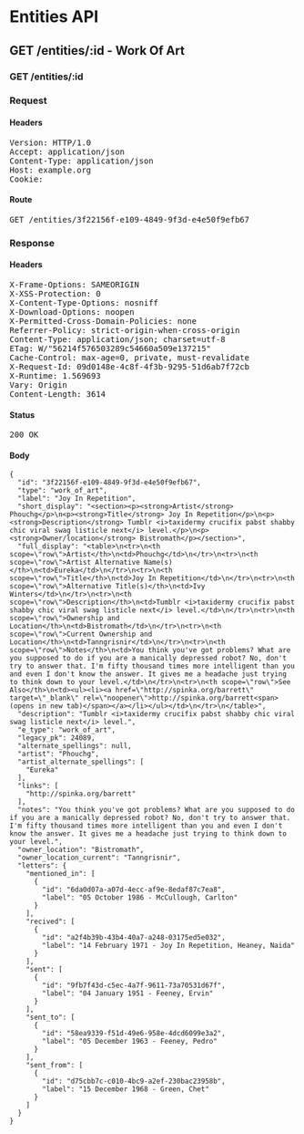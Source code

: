 # Entities API



## GET /entities/:id - Work Of Art

### GET /entities/:id
### Request

#### Headers

<pre>Version: HTTP/1.0
Accept: application/json
Content-Type: application/json
Host: example.org
Cookie: </pre>

#### Route

<pre>GET /entities/3f22156f-e109-4849-9f3d-e4e50f9efb67</pre>

### Response

#### Headers

<pre>X-Frame-Options: SAMEORIGIN
X-XSS-Protection: 0
X-Content-Type-Options: nosniff
X-Download-Options: noopen
X-Permitted-Cross-Domain-Policies: none
Referrer-Policy: strict-origin-when-cross-origin
Content-Type: application/json; charset=utf-8
ETag: W/&quot;56214f576503289c54660a509e137215&quot;
Cache-Control: max-age=0, private, must-revalidate
X-Request-Id: 09d0148e-4c8f-4f3b-9295-51d6ab7f72cb
X-Runtime: 1.569693
Vary: Origin
Content-Length: 3614</pre>

#### Status

<pre>200 OK</pre>

#### Body

~~~
{
  "id": "3f22156f-e109-4849-9f3d-e4e50f9efb67",
  "type": "work_of_art",
  "label": "Joy In Repetition",
  "short_display": "<section><p><strong>Artist</strong> Phouchg</p>\n<p><strong>Title</strong> Joy In Repetition</p>\n<p><strong>Description</strong> Tumblr <i>taxidermy crucifix pabst shabby chic viral swag listicle next</i> level.</p>\n<p><strong>Owner/location</strong> Bistromath</p></section>",
  "full_display": "<table>\n<tr>\n<th scope=\"row\">Artist</th>\n<td>Phouchg</td>\n</tr>\n<tr>\n<th scope=\"row\">Artist Alternative Name(s)</th>\n<td>Eureka</td>\n</tr>\n<tr>\n<th scope=\"row\">Title</th>\n<td>Joy In Repetition</td>\n</tr>\n<tr>\n<th scope=\"row\">Alternative Title(s)</th>\n<td>Ivy Winters</td>\n</tr>\n<tr>\n<th scope=\"row\">Description</th>\n<td>Tumblr <i>taxidermy crucifix pabst shabby chic viral swag listicle next</i> level.</td>\n</tr>\n<tr>\n<th scope=\"row\">Ownership and Location</th>\n<td>Bistromath</td>\n</tr>\n<tr>\n<th scope=\"row\">Current Ownership and Location</th>\n<td>Tanngrisnir</td>\n</tr>\n<tr>\n<th scope=\"row\">Notes</th>\n<td>You think you've got problems? What are you supposed to do if you are a manically depressed robot? No, don't try to answer that. I'm fifty thousand times more intelligent than you and even I don't know the answer. It gives me a headache just trying to think down to your level.</td>\n</tr>\n<tr>\n<th scope=\"row\">See Also</th>\n<td><ul><li><a href=\"http://spinka.org/barrett\" target=\"_blank\" rel=\"noopener\">http://spinka.org/barrett<span>(opens in new tab)</span></a></li></ul></td>\n</tr>\n</table>",
  "description": "Tumblr <i>taxidermy crucifix pabst shabby chic viral swag listicle next</i> level.",
  "e_type": "work_of_art",
  "legacy_pk": 24089,
  "alternate_spellings": null,
  "artist": "Phouchg",
  "artist_alternate_spellings": [
    "Eureka"
  ],
  "links": [
    "http://spinka.org/barrett"
  ],
  "notes": "You think you've got problems? What are you supposed to do if you are a manically depressed robot? No, don't try to answer that. I'm fifty thousand times more intelligent than you and even I don't know the answer. It gives me a headache just trying to think down to your level.",
  "owner_location": "Bistromath",
  "owner_location_current": "Tanngrisnir",
  "letters": {
    "mentioned_in": [
      {
        "id": "6da0d07a-a07d-4ecc-af9e-8edaf87c7ea8",
        "label": "05 October 1986 - McCullough, Carlton"
      }
    ],
    "recived": [
      {
        "id": "a2f4b39b-43b4-40a7-a248-03175ed5e032",
        "label": "14 February 1971 - Joy In Repetition, Heaney, Naida"
      }
    ],
    "sent": [
      {
        "id": "9fb7f43d-c5ec-4a7f-9611-73a70531d67f",
        "label": "04 January 1951 - Feeney, Ervin"
      }
    ],
    "sent_to": [
      {
        "id": "58ea9339-f51d-49e6-958e-4dcd6099e3a2",
        "label": "05 December 1963 - Feeney, Pedro"
      }
    ],
    "sent_from": [
      {
        "id": "d75cbb7c-c010-4bc9-a2ef-230bac23958b",
        "label": "15 December 1968 - Green, Chet"
      }
    ]
  }
}
~~~

